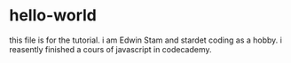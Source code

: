 # hello-world
this file is for the tutorial.
i am Edwin Stam and stardet coding as a hobby.
i reasently finished a cours of javascript in codecademy.
